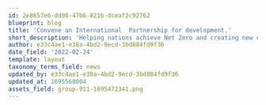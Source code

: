 ```yaml
---
id: 2e8657e6-dd00-47b6-821b-dceaf2c92762
blueprint: blog
title: 'Convene an International  Partnership for development.'
short_description: 'Helping nations achieve Net Zero and creating new commercial opportunities'
author: e33c4ae1-e38a-4bd2-9ecd-3bd884fd9f36
date_field: '2022-02-24'
template: layout
taxonomy_terms_field: news
updated_by: e33c4ae1-e38a-4bd2-9ecd-3bd884fd9f36
updated_at: 1695560004
assets_field: group-911-1695472341.png
---
```

